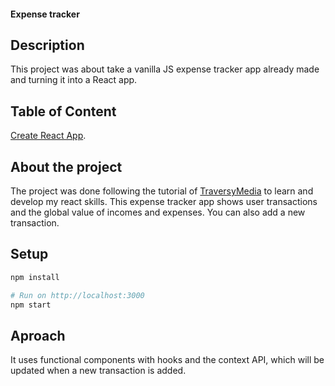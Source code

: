 #### Expense tracker

## Description
This project was about take a vanilla JS expense tracker app already made and turning it into a React app. 

## Table of Content
[Create React App](https://github.com/facebook/create-react-app).

## About the project 
The project was done following the tutorial of [TraversyMedia](https://www.youtube.com/watch?v=XuFDcZABiDQ&list=RDCMUC29ju8bIPH5as8OGnQzwJyA&start_radio=1&t=2127s&ab_channel=TraversyMedia) to learn and develop my react skills.
This expense tracker app shows user transactions and the global value of incomes and expenses. You can also add a new transaction.

## Setup

```ruby
npm install

# Run on http://localhost:3000
npm start
```

## Aproach
It uses functional components with hooks and the context API, which will be updated when a new transaction is added.






